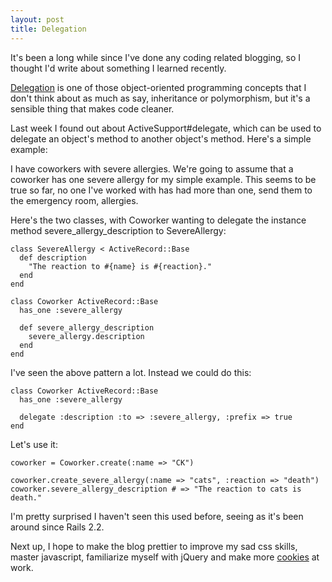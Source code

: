 ```yaml
---
layout: post
title: Delegation
---
```


It's been a long while since I've done any coding related blogging, so I thought I'd write about something I learned recently.

[Delegation](http://en.wikipedia.org/wiki/Delegation_\(programming\)) is one of those object-oriented programming concepts that I don't think about as much as say, inheritance or polymorphism, but it's a sensible thing that makes code cleaner.  

Last week I found out about ActiveSupport#delegate, which can be used to delegate an object's method to another object's method.  Here's a simple example:

I have coworkers with severe allergies.  We're going to assume that a coworker has one severe allergy for my simple example.  This seems to be true so far, no one I've worked with has had more than one, send them to the emergency room, allergies. 

Here's the two classes, with Coworker wanting to delegate the instance method severe_allergy_description to SevereAllergy: 

    class SevereAllergy < ActiveRecord::Base
      def description
        "The reaction to #{name} is #{reaction}."
      end
    end
  
    class Coworker ActiveRecord::Base
      has_one :severe_allergy
  
      def severe_allergy_description
        severe_allergy.description
      end
    end

I've seen the above pattern a lot. Instead we could do this: 

    class Coworker ActiveRecord::Base
      has_one :severe_allergy

      delegate :description :to => :severe_allergy, :prefix => true
    end

Let's use it:

    coworker = Coworker.create(:name => "CK")

    coworker.create_severe_allergy(:name => "cats", :reaction => "death")
    coworker.severe_allergy_description # => "The reaction to cats is death."

I'm pretty surprised I haven't seen this used before, seeing as it's been around since Rails 2.2.  
  
Next up, I hope to make the blog prettier to improve my sad css skills, master javascript, familiarize myself with jQuery and make more [cookies](http://twitter.com/pm/status/10298416867) at work. 